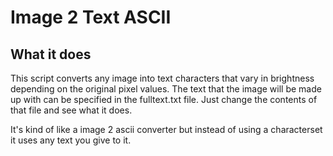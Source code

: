 # Image 2 Text ASCII

## What it does
This script converts any image into text characters that vary in brightness depending on the original pixel values. The text that the image will be made up with can be specified in the fulltext.txt file. Just change the contents of that file and see what it does.

It's kind of like a image 2 ascii converter but instead of using a characterset it uses any text you give to it.
